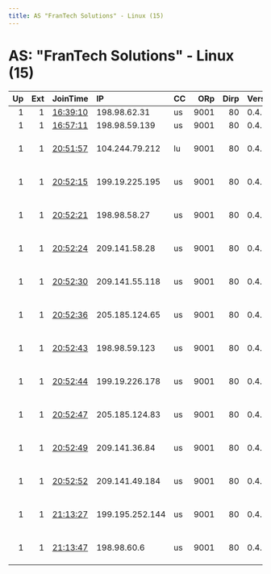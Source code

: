 ```yaml
---
title: AS "FranTech Solutions" - Linux (15)
---
```


# AS: "FranTech Solutions" - Linux (15)

|   Up |   Ext | JoinTime                                                                                            | IP              | CC   |   ORp |   Dirp | Version   | Contact                | Nickname   |   eFamMembers |
|-----:|------:|:----------------------------------------------------------------------------------------------------|:----------------|:-----|------:|-------:|:----------|:-----------------------|:-----------|--------------:|
|    1 |     1 | [16:39:10](https://metrics.torproject.org/rs.html#details/37BE75E6A6E51CD39A9885826F7DCEC26E6EE9EE) | 198.98.62.31    | us   |  9001 |     80 | 0.4.3.5   | None                   | EXITX05NY  |             1 |
|    1 |     1 | [16:57:11](https://metrics.torproject.org/rs.html#details/99E3F8B3103E2366B4D3BFDD202436524CE78252) | 198.98.59.139   | us   |  9001 |     80 | 0.4.3.5   | None                   | EXITX06NY  |             1 |
|    1 |     1 | [20:51:57](https://metrics.torproject.org/rs.html#details/731F21D159267971544258A4B35E391252C5D250) | 104.244.79.212  | lu   |  9001 |     80 | 0.4.3.5   | abuse at kronossec dot | exitx01lu  |             1 |
|    1 |     1 | [20:52:15](https://metrics.torproject.org/rs.html#details/3CF0EEA2181C65B5D89A862880921B6C9ED75CAE) | 199.19.225.195  | us   |  9001 |     80 | 0.4.3.5   | abuse at kronossec dot | exitx01lv  |             1 |
|    1 |     1 | [20:52:21](https://metrics.torproject.org/rs.html#details/3D60E612475054CD3BF2B2B8B8CF307C8D9FC720) | 198.98.58.27    | us   |  9001 |     80 | 0.4.3.5   | abuse at kronossec dot | exitx01ny  |             1 |
|    1 |     1 | [20:52:24](https://metrics.torproject.org/rs.html#details/F3AAC301DCACE779098FDE475AC864C5B17A3007) | 209.141.58.28   | us   |  9001 |     80 | 0.4.3.5   | abuse at kronossec dot | exitx02lv  |             1 |
|    1 |     1 | [20:52:30](https://metrics.torproject.org/rs.html#details/CA999EDF01424EABBC0B746568B313D94793A50D) | 209.141.55.118  | us   |  9001 |     80 | 0.4.3.5   | abuse at kronossec dot | exitx03lv  |             1 |
|    1 |     1 | [20:52:36](https://metrics.torproject.org/rs.html#details/5393719DCC93DD8FE52DEB8C58FCE575930D41DF) | 205.185.124.65  | us   |  9001 |     80 | 0.4.3.5   | abuse at kronossec dot | exitx04lv  |             1 |
|    1 |     1 | [20:52:43](https://metrics.torproject.org/rs.html#details/B8941C6A988D550E9491B95DF17BF578DCEF160F) | 198.98.59.123   | us   |  9001 |     80 | 0.4.3.5   | abuse at kronossec dot | exitx04ny  |             1 |
|    1 |     1 | [20:52:44](https://metrics.torproject.org/rs.html#details/8E28C1EACFA2A64BA34DB8528F95F986E66D418F) | 199.19.226.178  | us   |  9001 |     80 | 0.4.3.5   | abuse at kronossec dot | exitx05lv  |             1 |
|    1 |     1 | [20:52:47](https://metrics.torproject.org/rs.html#details/E392F87A1149786D3652C38D3F7DD925FE6B0B98) | 205.185.124.83  | us   |  9001 |     80 | 0.4.3.5   | abuse at kronossec dot | exitx06lv  |             1 |
|    1 |     1 | [20:52:49](https://metrics.torproject.org/rs.html#details/BF1209DAAE4F04D5D87B3699B87CD614E694FDC0) | 209.141.36.84   | us   |  9001 |     80 | 0.4.3.5   | abuse at kronossec dot | exitx07lv  |             1 |
|    1 |     1 | [20:52:52](https://metrics.torproject.org/rs.html#details/B0A574EE6577A25A4E3E4CB3DFF819EFDB1552BF) | 209.141.49.184  | us   |  9001 |     80 | 0.4.3.5   | abuse at kronossec dot | exitx08lv  |             1 |
|    1 |     1 | [21:13:27](https://metrics.torproject.org/rs.html#details/6DD8B93CD0A476EEE021170A391FFF127C662138) | 199.195.252.144 | us   |  9001 |     80 | 0.4.3.5   | abuse at kronossec dot | exitx02ny  |             1 |
|    1 |     1 | [21:13:47](https://metrics.torproject.org/rs.html#details/BAABF877581B9133FA8EA7E02786E2E4F04B3A52) | 198.98.60.6     | us   |  9001 |     80 | 0.4.3.5   | abuse at kronossec dot | exitx03ny  |             1 |

